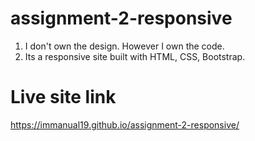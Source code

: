 # assignment-2-responsive
1. I don't own the design. However I own the code.
2. Its a responsive site built with HTML, CSS, Bootstrap.

# Live site link

https://immanual19.github.io/assignment-2-responsive/